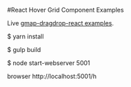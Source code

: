 

#React Hover Grid Component Examples


Live [gmap-dragdrop-react examples](https://react-hover-grid.herokuapp.com/).



$ yarn install

$ gulp build

$ node start-webserver 5001

browser http://localhost:5001/h